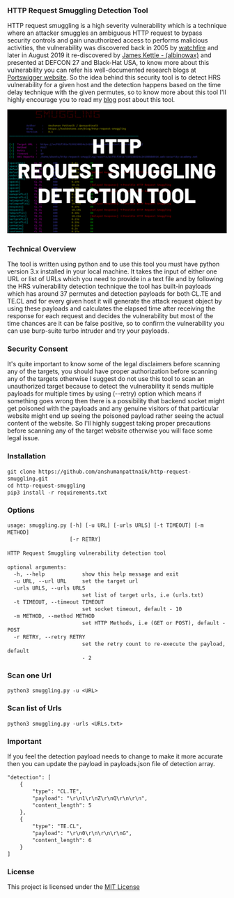 ### HTTP Request Smuggling Detection Tool
HTTP request smuggling is a high severity vulnerability which is a technique where an attacker smuggles an ambiguous HTTP request to bypass security controls and gain unauthorized access to performs malicious activities, the vulnerability was discovered back in 2005 by [watchfire](https://www.cgisecurity.com/lib/HTTP-Request-Smuggling.pdf) and later in August 2019 it re-discovered by [James Kettle - (albinowax)](https://twitter.com/albinowax) and presented at DEFCON 27 and Black-Hat USA, to know more about this vulnerability you can refer his well-documented research blogs at [Portswigger website](https://portswigger.net/research/http-desync-attacks-request-smuggling-reborn). So the idea behind this security tool is to detect HRS vulnerability for a given host and the detection happens based on the time delay technique with the given permutes, so to know more about this tool I'll highly encourage you to read my [blog](https://hackbotone.com/blog/http-request-smuggling) post about this tool.

<img src="screenshots/thumbnail.png"/>

### Technical Overview
The tool is written using python and to use this tool you must have python version 3.x installed in your local machine. It takes the input of either one URL or list of URLs which you need to provide in a text file and by following the HRS vulnerability detection technique the tool has built-in payloads which has around 37 permutes and detection payloads for both CL.TE and TE.CL and for every given host it will generate the attack request object by using these payloads and calculates the elapsed time after receiving the response for each request and decides the vulnerability but most of the time chances are it can be false positive, so to confirm the vulnerability you can use burp-suite turbo intruder and try your payloads.

### Security Consent
It's quite important to know some of the legal disclaimers before scanning any of the targets, you should have proper authorization before scanning any of the targets otherwise I suggest do not use this tool to scan an unauthorized target because to detect the vulnerability it sends multiple payloads for multiple times by using (--retry) option which means if something goes wrong then there is a possibility that backend socket might get poisoned with the payloads and any genuine visitors of that particular website might end up seeing the poisoned payload rather seeing the actual content of the website. So I'll highly suggest taking proper precautions before scanning any of the target website otherwise you will face some legal issue.

### Installation
`````````````````````````````````````````````````````````````````````````````````````````````````````````````````````
git clone https://github.com/anshumanpattnaik/http-request-smuggling.git
cd http-request-smuggling
pip3 install -r requirements.txt
`````````````````````````````````````````````````````````````````````````````````````````````````````````````````````

### Options
`````````````````````````````````````````````````````````````````````````````````````````````````
usage: smuggling.py [-h] [-u URL] [-urls URLS] [-t TIMEOUT] [-m METHOD]
                    [-r RETRY]

HTTP Request Smuggling vulnerability detection tool

optional arguments:
  -h, --help            show this help message and exit
  -u URL, --url URL     set the target url
  -urls URLS, --urls URLS
                        set list of target urls, i.e (urls.txt)
  -t TIMEOUT, --timeout TIMEOUT
                        set socket timeout, default - 10
  -m METHOD, --method METHOD
                        set HTTP Methods, i.e (GET or POST), default - POST
  -r RETRY, --retry RETRY
                        set the retry count to re-execute the payload, default
                        - 2
`````````````````````````````````````````````````````````````````````````````````````````````````

### Scan one Url
````````````````````````````````````
python3 smuggling.py -u <URL>
````````````````````````````````````

### Scan list of Urls
````````````````````````````````````
python3 smuggling.py -urls <URLs.txt>
````````````````````````````````````

### Important
If you feel the detection payload needs to change to make it more accurate then you can update the payload in payloads.json file of detection array.

``````````````````````````````````````````````````````````````````
"detection": [
	{
		"type": "CL.TE",
		"payload": "\r\n1\r\nZ\r\nQ\r\n\r\n",
		"content_length": 5
	},
	{
		"type": "TE.CL",
		"payload": "\r\n0\r\n\r\n\r\nG",
		"content_length": 6
	}
]
``````````````````````````````````````````````````````````````````

### License
This project is licensed under the [MIT License](LICENSE)